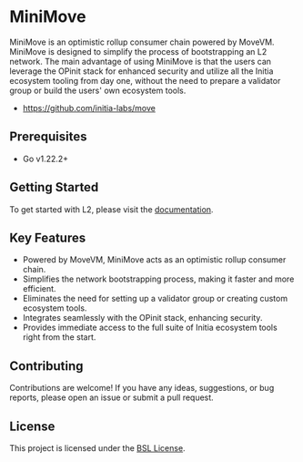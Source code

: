 # MiniMove

MiniMove is an optimistic rollup consumer chain powered by MoveVM. MiniMove is designed to simplify the process of bootstrapping an L2 network. The main advantage of using MiniMove is that the users can leverage the OPinit stack for enhanced security and utilize all the Initia ecosystem tooling from day one, without the need to prepare a validator group or build the users' own ecosystem tools.

- https://github.com/initia-labs/move

## Prerequisites

- Go v1.22.2+

## Getting Started

To get started with L2, please visit the [documentation](https://initia.gitbook.io/initia-docs-v2/).

## Key Features

- Powered by MoveVM, MiniMove acts as an optimistic rollup consumer chain.
- Simplifies the network bootstrapping process, making it faster and more efficient.
- Eliminates the need for setting up a validator group or creating custom ecosystem tools.
- Integrates seamlessly with the OPinit stack, enhancing security.
- Provides immediate access to the full suite of Initia ecosystem tools right from the start.

## Contributing

Contributions are welcome! If you have any ideas, suggestions, or bug reports, please open an issue or submit a pull request.

## License

This project is licensed under the [BSL License](LICENSE).


